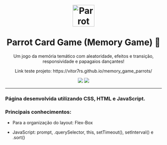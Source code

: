 <h1 align="center">
<br>
  <img src="https://notion-emojis.s3-us-west-2.amazonaws.com/v0/svg-twitter/1f99c.svg" alt="Parrot Card Game" width="70">
<br>
<br>
Parrot Card Game (Memory Game) 🧠
</h1>

<p align="center">Um jogo da memória temático com aleatoridade, efeitos e transição, responsividade e papagaios dançantes!</p>

<p align="center">
 Link teste projeto:
https://vitor7rs.github.io/memory_game_parrots/
</p>

<p align="center">
  <img src="https://i.imgur.com/zZUkJyc.png"></img>
  <img src="https://i.imgur.com/QFvLKC2.png"></img>
</p>
<hr />

[//]: # (Add the features of your project here:)
### Página desenvolvida utilizando CSS, HTML e JavaScript.

### Principais conhecimentos:
- Para a organização do layout: Flex-Box

- JavaScript: prompt, .querySelector, this, setTimeout(), setInterval() e .sort()
